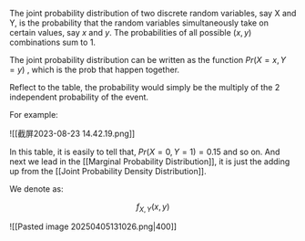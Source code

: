 
The joint probability distribution of two discrete random variables, say X and Y, is the probability that the random variables simultaneously take on certain values, say $x$ and $y$. The probabilities of all possible $(x, y)$ combinations sum to $1$. 

The joint probability distribution can be written as the function $Pr(X = x, Y = y)$ , which is the prob that happen together.

Reflect to the table, the probability would simply be the multiply of the 2 independent probability of the event. 

For example:

![[截屏2023-08-23 14.42.19.png]]

In this table, it is easily to tell that, $Pr(X=0, Y=1)=0.15$ and so on. And next we lead in the [[Marginal Probability Distribution]], it is just the adding up from the [[Joint Probability Density Distribution]].

We denote as:

$$
f_{X,Y}(x,y)
$$

![[Pasted image 20250405131026.png|400]]


